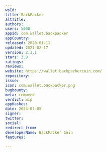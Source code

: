 ```yaml
---
wsId: 
title: BackPacker
altTitle: 
authors: 
users: 5000
appId: com.wallet.backpacker
appCountry: 
released: 2020-01-11
updated: 2021-02-17
version: 2.3.1
stars: 3.9
ratings: 
reviews: 
website: https://wallet.backpackercoin.com/
repository: 
issue: 
icon: com.wallet.backpacker.png
bugbounty: 
meta: removed
verdict: wip
appHashes: 
date: 2024-07-05
signer: 
twitter: 
social: 
redirect_from: 
developerName: BackPacker Coin
features: 

---
```


